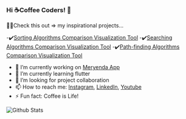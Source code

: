 ### Hi ☕Coffee Coders! 👋

🧑‍💻Check this out => my inspirational projects...

-✔️[Sorting Algorithms Comparison Visualization Tool](https://ees-visualizer.netlify.app/sorting)
-✔️[Searching Algorithms Comparison Visualization Tool](https://ees-visualizer.netlify.app/searching)
-✔️[Path-finding Algorithms Comparison Visualization Tool](https://ees-visualizer.netlify.app/path-finding)

- 🔭 I’m currently working on [Meryenda App](https://github.com/EricEchemane/Meryenda-PH)
- 🌱 I’m currently learning flutter
- 👯 I’m looking for project collaboration
- 📫 How to reach me: [Instagram](https://www.instagram.com/ericechemane/), [LinkedIn](https://www.linkedin.com/in/eric-echemane-2a3543229/), [Youtube](https://www.youtube.com/channel/UCEjAjj6pswmd04eHhsqOZmw)
- ⚡ Fun fact: Coffee is Life!

![Github Stats](https://github-readme-stats.vercel.app/api?username=ericechemane&&show_icons=true&title_color=ffffff&icon_color=00ffd0&text_color=ffffff&bg_color=052529)
